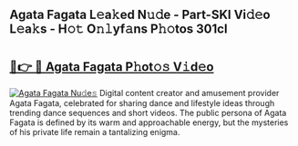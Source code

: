 ## Agata Fagata L𝚎a𝚔ed N𝚞𝚍e - Part-SKI Vi𝚍𝚎o L𝚎a𝚔s - H𝚘𝚝 O𝚗𝚕yf𝚊ns P𝚑𝚘tos 301cl

# <h2><a href="http://kfay28.oniu.top/?m=Agata+Fagata">🔗👉 🔴 Agata Fagata P𝚑ot𝚘𝚜 V𝚒d𝚎o</a></h2>

[![Agata Fagata Nu𝚍e𝚜](https://i.imgur.com/0qMVB7G.gif)](http://kfay28.oniu.top/?m=Agata+Fagata)
Digital content creator and amusement provider Agata Fagata, celebrated for sharing dance and lifestyle ideas through trending dance sequences and short videos. The public persona of Agata Fagata is defined by its warm and approachable energy, but the mysteries of his private life remain a tantalizing enigma.  
